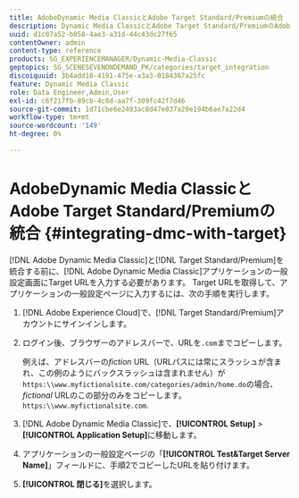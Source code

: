 ```yaml
---
title: AdobeDynamic Media ClassicとAdobe Target Standard/Premiumの統合
description: Dynamic Media ClassicとAdobe Target Standard/PremiumのAdobeを統合する方法について説明します。
uuid: d1c07a52-b058-4ae3-a31d-44c43dc27f65
contentOwner: admin
content-type: reference
products: SG_EXPERIENCEMANAGER/Dynamic-Media-Classic
geptopics: SG_SCENESEVENONDEMAND_PK/categories/target_integration
discoiquuid: 3b4add18-4191-475e-a3a3-0184367a25fc
feature: Dynamic Media Classic
role: Data Engineer,Admin,User
exl-id: c6f217fb-89cb-4c8d-aa7f-309fc42f7d46
source-git-commit: 1d71cbe6e2493ac8d47e837a20e194b6ae7a22d4
workflow-type: tm+mt
source-wordcount: '149'
ht-degree: 0%

---
```


# AdobeDynamic Media ClassicとAdobe Target Standard/Premiumの統合 {#integrating-dmc-with-target}

[!DNL Adobe Dynamic Media Classic]と[!DNL Target Standard/Premium]を統合する前に、[!DNL Adobe Dynamic Media Classic]アプリケーションの一般設定画面にTarget URLを入力する必要があります。 Target URLを取得して、アプリケーションの一般設定ページに入力するには、次の手順を実行します。

1. [!DNL Adobe Experience Cloud]で、[!DNL Target Standard/Premium]アカウントにサインインします。
1. ログイン後、ブラウザーのアドレスバーで、URLを`.com`までコピーします。

   例えば、アドレスバーの&#x200B;*fiction* URL（URLパスには常にスラッシュが含まれ、この例のようにバックスラッシュは含まれません）が`https:\\www.myfictionalsite.com/categories/admin/home.do`の場合、*fictional* URLのこの部分のみをコピーします。`https:\\www.myfictionalsite.com`.

1. [!DNL Adobe Dynamic Media Classic]で、**[!UICONTROL Setup]** > **[!UICONTROL Application Setup]**&#x200B;に移動します。
1. アプリケーションの一般設定ページの「**[!UICONTROL Test&amp;Target Server Name]**」フィールドに、手順2でコピーしたURLを貼り付けます。
1. **[!UICONTROL 閉じる]**&#x200B;を選択します。
